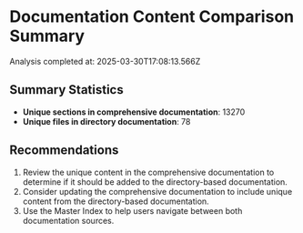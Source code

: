 # Documentation Content Comparison Summary

Analysis completed at: 2025-03-30T17:08:13.566Z

## Summary Statistics

- **Unique sections in comprehensive documentation**: 13270
- **Unique files in directory documentation**: 78

## Recommendations

1. Review the unique content in the comprehensive documentation to determine if it should be added to the directory-based documentation.
2. Consider updating the comprehensive documentation to include unique content from the directory-based documentation.
3. Use the Master Index to help users navigate between both documentation sources.
